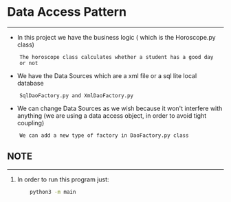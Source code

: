 # Data Access Pattern

---------------------------------------------------------

- In this project we have the business logic ( which is the Horoscope.py class)
```
    The horoscope class calculates whether a student has a good day
    or not
```
- We have the Data Sources which are a xml file or a sql lite local database
```
    SqlDaoFactory.py and XmlDaoFactory.py
```
- We can change Data Sources as we wish because it won't interfere with anything (we are using a data access object, in order to avoid tight coupling)
```
    We can add a new type of factory in DaoFactory.py class
```

## NOTE

---------------------------------
1. In order to run this program just:
    ```bash
        python3 -m main
    ```